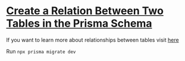 # [Create a Relation Between Two Tables in the Prisma Schema](prisma-create-a-relation-between-two-tables-in-the-prisma-schema)


<TimeStamp start="0:54" end="0:58">

If you want to learn more about relationships between tables visit [here](https://docs.microsoft.com/en-us/office/troubleshoot/access/define-table-relationships#:~:text=A%20one%2Dto%2Dmany%20relationship,one%2Dto%2Dmany%20relationship.)

</TimeStamp>

<TimeStamp start="1:54" end="0:30">

Run `npx prisma migrate dev` 

</TimeStamp>

